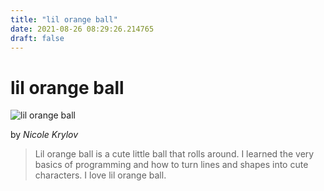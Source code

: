 ```yaml
---
title: "lil orange ball"
date: 2021-08-26 08:29:26.214765
draft: false
---
```


# lil orange ball

![lil orange ball](../images/a17e4df0-0671-11ec-a7fe-1e00f30e0089.png)

by *Nicole Krylov*



> Lil orange ball is a cute little ball that rolls around. I learned the very basics of programming and how to turn lines and shapes into cute characters.
> I love lil orange ball.